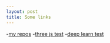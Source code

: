 ```yaml
---
layout: post
title: Some links
---
```


-[my repos](https://github.com/ronniebnorth)
-[three js test](https://ronniebnorth.github.io/three-test.html)
-[deep learn test](https://ronniebnorth.github.io/dl-test.html)
